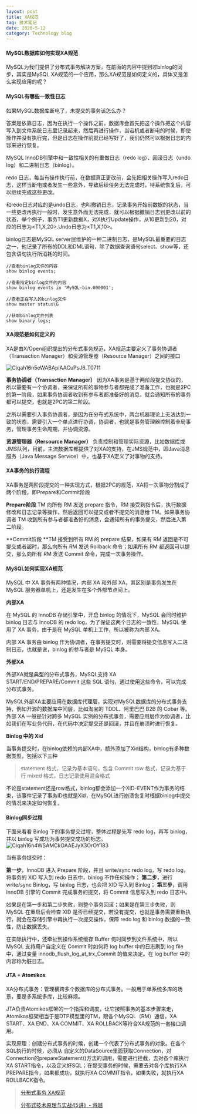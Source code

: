 ```yaml
---
layout: post
title: XA规范
tag: 技术笔记
date: 2020-5-12
category: Technology blog
---
```


#### MySQL数据库如何实现XA规范

MySQL为我们提供了分布式事务解决方案，在前面的内容中提到过binlog的同步，其实是MySQL XA规范的一个应用，那么XA规范是如何定义的，具体又是怎么实现应用的呢？

#### MySQL有哪些一致性日志

如果MySQL数据库断电了，未提交的事务该怎么办？

答案是依靠日志，因为在执行一个操作之前，数据库会首先把这个操作把这个内容写入到文件系统日志里记录起来，然后再进行操作，当宕机或者断电的时候，即使操作并没有执行完，但是日志在操作前就已经写好了，我们仍然可以根据日志的内容来进行恢复。

MySQL InnoDB引擎中和一致性相关的有重做日志（redo log）、回滚日志（undo log）和二进制日志（binlog）。

redo 日志，每当有操作执行前，在数据真正更改前，会先把相关操作写入redo日志，这样当断电或者发生一些意外，导致后续任务无法完成时，待系统恢复后，可以继续完成这些更改。

和redo日志对应的是undo日志，也叫撤销日志，记录事务开始前数据的状态，当一些更改再执行一般时，发生意外而无法完成，就可以根据撤销日志到更改以前的状态，举个例子，事务T1更新数据X，对X执行Update操作，从10更新到20，对应的日志为<T1,X,20>.Undo日志为<T1,X,10>。

binlog日志是MySQL server层维护的一种二进制日志，是MySQL最重要的日志之一，他记录了所有的DDL和DML语句，除了数据查询语句select、show等，还包含语句执行所消耗的时间。

```
//查看binlog文件的内容
show binlog events;

//查看指定binlog文件的内容
show binlog events in 'MySQL-bin.000001';

//查看正在写入的binlog文件
show master status\G
 
//获取binlog文件列表
show binary logs;
```

#### XA规范是如何定义的

XA是由X/Open组织提出的分布式事务规范，XA规范主要定义了事务协调者（Transaction Manager）和资源管理器（Resource Manager）之间的接口

![Ciqah16n5eWABApiAACuPsJ6_T0711](Ciqah16n5eWABApiAACuPsJ6_T0711.png)

**事务协调者（Transaction Manager）** 因为XA事务是基于两阶段提交协议的，所以需要有一个协调者，来保证所有的事物参与者都完成了准备工作，也就是2PC的第一阶段，如果事务协调者收到有参与者都准备好的消息，就会通知所有的事务都可以提交，也就是2PC的第二阶段。

之所以需要引入事务协调者，是因为在分布式系统中，两台机器理论上无法达到一致的状态，需要引入一个单点进行协调，协调者，也就是事务管理器控制着全局事务，管理事务生命周期，并协调资源。

**资源管理器（Rersource Manager）** 负责控制和管理实际资源，比如数据库或JMS队列，目前，主流数据库都提供了对XA的支持，在JMS规范中，即Java消息服务（Java Message Service）中，也基于XA定义了对事物的支持。

#### XA事务的执行流程

XA事务是两阶段提交的一种实现方式，根据2PC的规范，XA将一次事物分割成了两个阶段，即Prepare和Commit阶段

**Prepare阶段** TM 向所有 RM 发送 prepare 指令，RM 接受到指令后，执行数据修改和日志记录等操作，然后返回可以提交或者不提交的消息给 TM。如果事务协调者 TM 收到所有参与者都准备好的消息，会通知所有的事务提交，然后进入第二阶段。

**Commit阶段 **TM 接受到所有 RM 的 prepare 结果，如果有 RM 返回是不可提交或者超时，那么向所有 RM 发送 Rollback 命令；如果所有 RM 都返回可以提交，那么向所有 RM 发送 Commit 命令，完成一次事务操作。


#### MySQL如何实现XA规范

MySQL 中 XA 事务有两种情况，内部 XA 和外部 XA，其区别是事务发生在 MySQL 服务器单机上，还是发生在多个外部节点间上。

**内部XA**

在 MySQL 的 InnoDB 存储引擎中，开启 binlog 的情况下，MySQL 会同时维护 binlog 日志与 InnoDB 的 redo log，为了保证这两个日志的一致性，MySQL 使用了 XA 事务，由于是在 MySQL 单机上工作，所以被称为内部 XA。

内部 XA 事务由 binlog 作为协调者，在事务提交时，则需要将提交信息写入二进制日志，也就是说，binlog 的参与者是 MySQL 本身。

**外部XA**

外部XA就是典型的分布式事务，MySQL支持 XA START/END/PREPARE/Commit 这些 SQL 语句，通过使用这些命令，可以完成分布式事务。

MySQL外部XA主要应用在数据库代理层，实现对MySQL数据库的分布式事务支持，例如开源的数据库中间层，比如淘宝的 TDDL、阿里巴巴 B2B 的 Cobar 等。外部 XA 一般是针对跨多 MySQL 实例的分布式事务，需要应用层作为协调者，比如我们在写业务代码，在代码中决定提交还是回滚，并且在崩溃时进行恢复。

**Binlog 中的 Xid**

当事务提交时，在binlog依赖的内部XA中，额外添加了Xid结构，binlog有多种数据类型，包括以下三种

> statement 格式，记录为基本语句，包含 Commit
> row 格式，记录为基于行
> mixed 格式，日志记录使用混合格式

不论是statement还是row格式，binlog都会添加一个XID-EVENT作为事务的结束，该事件记录了事务ID也就是Xid，在MySQL进行崩溃恢复时根据binlog中提交的情况来决定如何恢复。

#### Binlog同步过程

下面来看看 Binlog 下的事务提交过程，整体过程是先写 redo log，再写 binlog，并以 binlog 写成功为事务提交成功的标志。![Ciqah16n4WSAMCkOAAEJyX3OrOY183](Ciqah16n4WSAMCkOAAEJyX3OrOY183.png)

当有事务提交时：

**第一步**，InnoDB 进入 Prepare 阶段，并且 write/sync redo log，写 redo log，将事务的 XID 写入到 redo 日志中，binlog 不作任何操作；
**第二步**，进行 write/sync Binlog，写 binlog 日志，也会把 XID 写入到 Binlog；
**第三步**，调用 InnoDB 引擎的 Commit 完成事务的提交，将 Commit 信息写入到 redo 日志中。

如果是在第一步和第二步失败，则整个事务回滚；如果是在第三步失败，则 MySQL 在重启后会检查 XID 是否已经提交，若没有提交，也就是事务需要重新执行，就会在存储引擎中再执行一次提交操作，保障 redo log 和 binlog 数据的一致性，防止数据丢失。

在实际执行中，还牵扯到操作系统缓存 Buffer 何时同步到文件系统中，所以 MySQL 支持用户自定义在 Commit 时如何将 log buffer 中的日志刷到 log file 中，通过变量 innodb_flush_log_at_trx_Commit 的值来决定。在 log buffer 中的内容称为脏日志。

#### JTA + Atomikos

XA分布式事务：管理横跨多个数据库的分布式事务。一般用于单系统多库的场景，要是多系统多库，比较麻烦。

JTA负责Atomikos框架的一个指挥和调度，让它按照事务的基本步骤来走，Atomikos框架相当于是DTP模型里的TM，跟各个MySQL（RM）通信，XA START、XA END、XA COMMIT、XA ROLLBACK等符合XA规范的一套接口调用。

实现原理：创建分布式事务的时候，创建一个代表了分布式事务的对象。在各个SQL执行的时候，必须从 自定义的DataSource里面获取Connection，对Connection的prepareStatement()方法的调用，需要进行拦截，去对各个库执行XA START指令，以及定义好SQL；在提交事务的时候，需要去对各个库执行XA PREPARE指令，如果都成功，就执行XA COMMIT指令，如果失败，就执行XA ROLLBACK指令。

> [分布式事务 XA规范](https://www.jianshu.com/p/d9e4982384a2)
> 
> [分布式技术原理与实战45讲》- 蒋越](https://kaiwu.lagou.com/course/courseInfo.htm?courseId=69#/content)